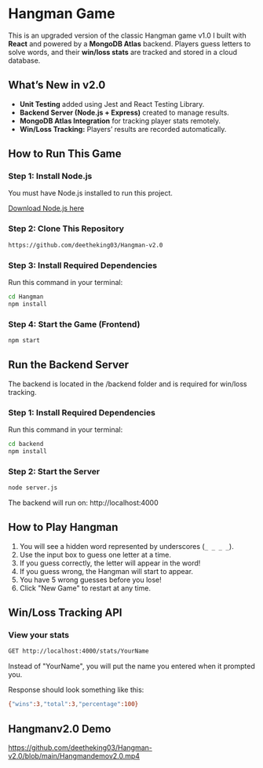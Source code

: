 # Hangman Game
This is an upgraded version of the classic Hangman game v1.0 I built with **React** and powered by a **MongoDB Atlas** backend. Players guess letters to solve words, and their **win/loss stats** are tracked and stored in a cloud database.

## What’s New in v2.0

- **Unit Testing** added using Jest and React Testing Library.
- **Backend Server (Node.js + Express)** created to manage results.
- **MongoDB Atlas Integration** for tracking player stats remotely.
- **Win/Loss Tracking:** Players’ results are recorded automatically.

## How to Run This Game

### **Step 1: Install Node.js**
You must have Node.js installed to run this project.  

[Download Node.js here](https://nodejs.org/)

### **Step 2: Clone This Repository**
```sh
https://github.com/deetheking03/Hangman-v2.0
```

### **Step 3: Install Required Dependencies**
Run this command in your terminal:

```sh
cd Hangman
npm install
```

### **Step 4: Start the Game (Frontend)**

```sh 
npm start
```

## Run the Backend Server
The backend is located in the /backend folder and is required for win/loss tracking.

### **Step 1: Install Required Dependencies**
Run this command in your terminal:

```sh
cd backend
npm install
```

### **Step 2: Start the Server**
```sh
node server.js
```
The backend will run on: http://localhost:4000

## How to Play Hangman
1. You will see a hidden word represented by underscores (`_ _ _ _`).
2. Use the input box to guess one letter at a time.
3. If you guess correctly, the letter will appear in the word!
4. If you guess wrong, the Hangman will start to appear.
5. You have 5 wrong guesses before you lose!
6. Click "New Game" to restart at any time.


## Win/Loss Tracking API
### View your stats
```sh
GET http://localhost:4000/stats/YourName
```
Instead of "YourName", you will put the name you entered when it prompted you.

Response should look something like this:
```sh
{"wins":3,"total":3,"percentage":100}
```
## Hangmanv2.0 Demo 
https://github.com/deetheking03/Hangman-v2.0/blob/main/Hangmandemov2.0.mp4
